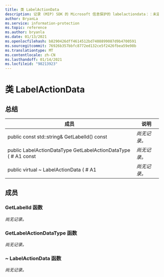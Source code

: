 ```yaml
---
title: 类 LabelActionData
description: 记录 (MIP) SDK 的 Microsoft 信息保护的 labelactiondata：：未定义的类。
author: BryanLa
ms.service: information-protection
ms.topic: reference
ms.author: bryanla
ms.date: 01/13/2021
ms.openlocfilehash: b8290426dff4614512bd7408899087d9b4700591
ms.sourcegitcommit: 76926b357bbfc8772ed132ce5f2426fbea59e98b
ms.translationtype: MT
ms.contentlocale: zh-CN
ms.lasthandoff: 01/14/2021
ms.locfileid: "98213923"
---
```

# <a name="class-labelactiondata"></a>类 LabelActionData 
  
## <a name="summary"></a>总结
 成员                        | 说明                                
--------------------------------|---------------------------------------------
public const std::string& GetLabelId() const  | _尚无记录。_
public LabelActionDataType GetLabelActionDataType ( # A1 const  | _尚无记录。_
public virtual ~ LabelActionData ( # A1  | _尚无记录。_
  
## <a name="members"></a>成员
  
### <a name="getlabelid-function"></a>GetLabelId 函数
_尚无记录。_

  
### <a name="getlabelactiondatatype-function"></a>GetLabelActionDataType 函数
_尚无记录。_

  
### <a name="labelactiondata-function"></a>~ LabelActionData 函数
_尚无记录。_
